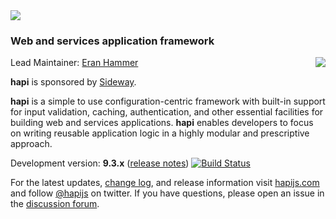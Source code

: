 <img src="https://raw.github.com/hapijs/hapi/master/images/hapi.png" />

### Web and services application framework

<a href="https://sideway.com"><img src="http://blog.sideway.com/wp-content/uploads/logo-300x114.png" align="right" /></a>

Lead Maintainer: [Eran Hammer](https://github.com/hueniverse)

**hapi** is sponsored by [Sideway](https://sideway.com).

**hapi** is a simple to use configuration-centric framework with built-in support for input validation, caching,
authentication, and other essential facilities for building web and services applications. **hapi** enables
developers to focus on writing reusable application logic in a highly modular and prescriptive approach. 

Development version: **9.3.x** ([release notes](https://github.com/hapijs/hapi/issues?labels=release+notes&page=1&state=closed)) 
[![Build Status](https://secure.travis-ci.org/hapijs/hapi.svg)](http://travis-ci.org/hapijs/hapi)

For the latest updates, [change log](http://hapijs.com/updates), and release information visit [hapijs.com](http://hapijs.com) and follow [@hapijs](https://twitter.com/hapijs) on twitter. If you have questions, please open an issue in the
[discussion forum](https://github.com/hapijs/discuss).
